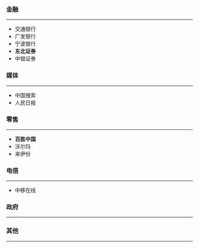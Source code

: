 ### 金融
---
* 交通银行
* 广发银行
* 宁波银行
* **东北证券**
* 中银证券

### 媒体
---
* 中国搜索
* 人民日报

### 零售
---
* **百胜中国**
* 沃尔玛
* 来伊份

### 电信
---
* 中移在线

### 政府
---

### 其他
---
